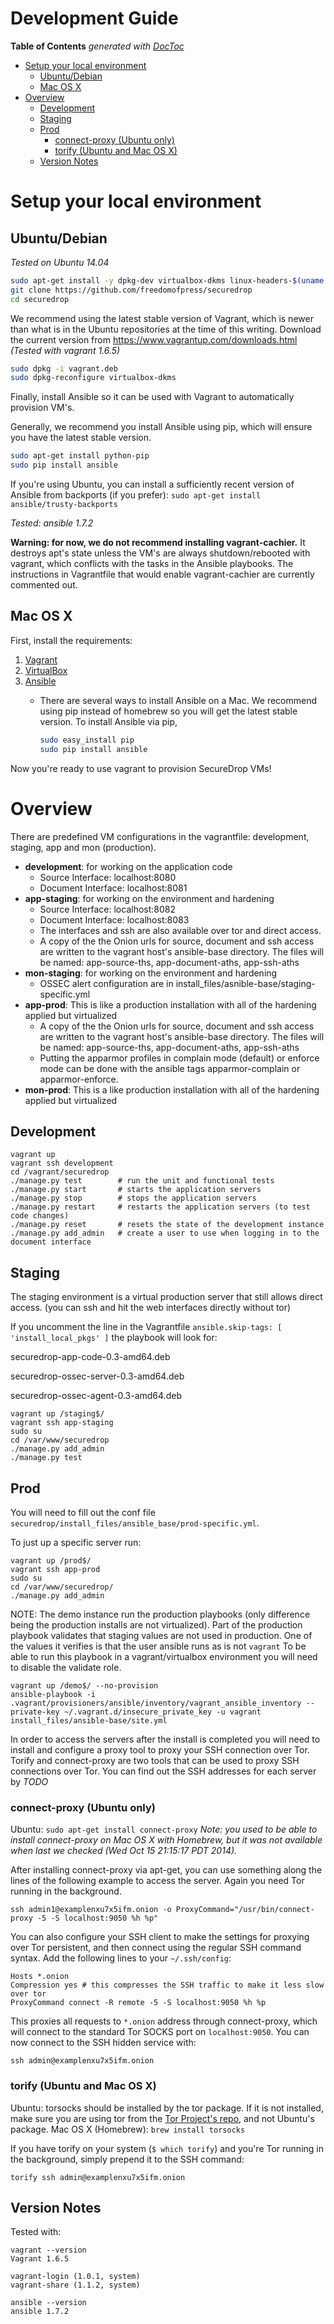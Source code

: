 # Development Guide

<!-- START doctoc generated TOC please keep comment here to allow auto update -->
<!-- DON'T EDIT THIS SECTION, INSTEAD RE-RUN doctoc TO UPDATE -->
**Table of Contents**  *generated with [DocToc](http://doctoc.herokuapp.com/)*

- [Setup your local environment](#setup-your-local-environment)
  - [Ubuntu/Debian](#ubuntudebian)
  - [Mac OS X](#mac-os-x)
- [Overview](#overview)
  - [Development](#development)
  - [Staging](#staging)
  - [Prod](#prod)
    - [connect-proxy (Ubuntu only)](#connect-proxy-ubuntu-only)
    - [torify (Ubuntu and Mac OS X)](#torify-ubuntu-and-mac-os-x)
  - [Version Notes](#version-notes)

<!-- END doctoc generated TOC please keep comment here to allow auto update -->

# Setup your local environment

## Ubuntu/Debian

*Tested on Ubuntu 14.04*

```sh
sudo apt-get install -y dpkg-dev virtualbox-dkms linux-headers-$(uname -r) build-essential git
git clone https://github.com/freedomofpress/securedrop
cd securedrop
```

We recommend using the latest stable version of Vagrant, which is newer than what is in the Ubuntu repositories at the time of this writing. Download the current version from https://www.vagrantup.com/downloads.html *(Tested with vagrant 1.6.5)*

```sh
sudo dpkg -i vagrant.deb
sudo dpkg-reconfigure virtualbox-dkms
```

Finally, install Ansible so it can be used with Vagrant to automatically provision VM's.

Generally, we recommend you install Ansible using pip, which will ensure you have the latest stable version.

```sh
sudo apt-get install python-pip
sudo pip install ansible
```

If you're using Ubuntu, you can install a sufficiently recent version of Ansible from backports (if you prefer): `sudo apt-get install ansible/trusty-backports`

*Tested: ansible 1.7.2*

**Warning: for now, we do not recommend installing vagrant-cachier.** It destroys apt's state unless the VM's are always shutdown/rebooted with vagrant, which conflicts with the tasks in the Ansible playbooks. The instructions in Vagrantfile that would enable vagrant-cachier are currently commented out.

## Mac OS X

First, install the requirements:

1. [Vagrant](http://www.vagrantup.com/downloads.html)
2. [VirtualBox](https://www.virtualbox.org/wiki/Downloads)
3. [Ansible](http://docs.ansible.com/intro_installation.html)
    * There are several ways to install Ansible on a Mac. We recommend using
      pip instead of homebrew so you will get the latest stable version. To
      install Ansible via pip,

      ```sh
      sudo easy_install pip
      sudo pip install ansible
      ```

Now you're ready to use vagrant to provision SecureDrop VMs!


# Overview

There are predefined VM configurations in the vagrantfile: development, staging, app and mon (production).

* **development**: for working on the application code
    * Source Interface: localhost:8080
    * Document Interface: localhost:8081
* **app-staging**: for working on the environment and hardening
    * Source Interface: localhost:8082
    * Document Interface: localhost:8083
    * The interfaces and ssh are also available over tor and direct access.
    * A copy of the the Onion urls for source, document and ssh access are written to the vagrant host's ansible-base directory. The files will be named: app-source-ths, app-document-aths, app-ssh-aths
* **mon-staging**: for working on the environment and hardening
    * OSSEC alert configuration are in install_files/asnible-base/staging-specific.yml
* **app-prod**: This is like a production installation with all of the hardening applied but virtualized
    * A copy of the the Onion urls for source, document and ssh access are written to the vagrant host's ansible-base directory. The files will be named: app-source-ths, app-document-aths, app-ssh-aths
    * Putting the apparmor profiles in complain mode (default) or enforce mode can be done with the ansible tags apparmor-complain or apparmor-enforce.
* **mon-prod**: This is a like production installation with all of the hardening applied but virtualized


## Development

```
vagrant up
vagrant ssh development
cd /vagrant/securedrop
./manage.py test        # run the unit and functional tests
./manage.py start       # starts the application servers
./manage.py stop        # stops the application servers
./manage.py restart     # restarts the application servers (to test code changes)
./manage.py reset       # resets the state of the development instance
./manage.py add_admin   # create a user to use when logging in to the document interface
```

## Staging

The staging environment is a virtual production server that still allows direct access. (you can ssh and hit the web interfaces directly without tor)

If you uncomment the line in the Vagrantfile `ansible.skip-tags: [ 'install_local_pkgs' ]` the playbook will look for:

securedrop-app-code-0.3-amd64.deb

securedrop-ossec-server-0.3-amd64.deb

securedrop-ossec-agent-0.3-amd64.deb

```
vagrant up /staging$/
vagrant ssh app-staging
sudo su
cd /var/www/securedrop
./manage.py add_admin
./manage.py test
```

## Prod

You will need to fill out the conf file `securedrop/install_files/ansible_base/prod-specific.yml`.

To just up a specific server run:

```
vagrant up /prod$/
vagrant ssh app-prod
sudo su
cd /var/www/securedrop/
./manage.py add_admin
```

NOTE: The demo instance run the production playbooks (only difference being the production installs are not virtualized).
Part of the production playbook validates that staging values are not used in production. One of the values it verifies is that the user ansible runs as is not `vagrant` To be able to run this playbook in a vagrant/virtualbox environment you will need to disable the validate role.

```
vagrant up /demo$/ --no-provision
ansible-playbook -i .vagrant/provisioners/ansible/inventory/vagrant_ansible_inventory --private-key ~/.vagrant.d/insecure_private_key -u vagrant install_files/ansible-base/site.yml
```

In order to access the servers after the install is completed you will need to install and configure a proxy tool to proxy your SSH connection over Tor. Torify and connect-proxy are two tools that can be used to proxy SSH connections over Tor. You can find out the SSH addresses for each server by *TODO*

### connect-proxy (Ubuntu only)

Ubuntu: `sudo apt-get install connect-proxy`
*Note: you used to be able to install connect-proxy on Mac OS X with Homebrew, but it was not available when last we checked (Wed Oct 15 21:15:17 PDT 2014).*

After installing connect-proxy via apt-get, you can use something along the lines of the following example to access the server. Again you need Tor running in the background.

```
ssh admin1@examplenxu7x5ifm.onion -o ProxyCommand="/usr/bin/connect-proxy -5 -S localhost:9050 %h %p"
```

You can also configure your SSH client to make the settings for proxying over Tor persistent, and then connect using the regular SSH command syntax. Add the following lines to your `~/.ssh/config`:

```
Hosts *.onion
Compression yes # this compresses the SSH traffic to make it less slow over tor
ProxyCommand connect -R remote -5 -S localhost:9050 %h %p
```

This proxies all requests to `*.onion` address through connect-proxy, which will connect to the standard Tor SOCKS port on `localhost:9050`. You can now connect to the SSH hidden service with:

```
ssh admin@examplenxu7x5ifm.onion
```

### torify (Ubuntu and Mac OS X)

Ubuntu: torsocks should be installed by the tor package. If it is not installed, make sure you are using tor from the [Tor Project's repo](https://www.torproject.org/docs/debian.html.en), and not Ubuntu's package.
Mac OS X (Homebrew): `brew install torsocks`

If you have torify on your system (`$ which torify`) and you're Tor running in the background, simply prepend it to the SSH command:

```
torify ssh admin@examplenxu7x5ifm.onion
```


## Version Notes

Tested with:

```
vagrant --version
Vagrant 1.6.5
```

```
vagrant-login (1.0.1, system)
vagrant-share (1.1.2, system)
```

```
ansible --version
ansible 1.7.2
```

